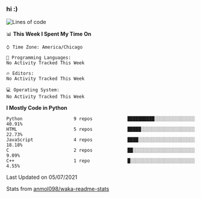 ### hi :)

<!--START_SECTION:waka-->
![Lines of code](https://img.shields.io/badge/From%20Hello%20World%20I%27ve%20Written-773948%20lines%20of%20code-blue)

📊 **This Week I Spent My Time On** 

```text
⌚︎ Time Zone: America/Chicago

💬 Programming Languages: 
No Activity Tracked This Week

🔥 Editors: 
No Activity Tracked This Week

💻 Operating System: 
No Activity Tracked This Week

```

**I Mostly Code in Python** 

```text
Python                   9 repos             ██████████░░░░░░░░░░░░░░░   40.91% 
HTML                     5 repos             █████░░░░░░░░░░░░░░░░░░░░   22.73% 
JavaScript               4 repos             ████░░░░░░░░░░░░░░░░░░░░░   18.18% 
C                        2 repos             ██░░░░░░░░░░░░░░░░░░░░░░░   9.09% 
C++                      1 repo              █░░░░░░░░░░░░░░░░░░░░░░░░   4.55%

```



 Last Updated on 05/07/2021
<!--END_SECTION:waka-->

Stats from [anmol098/waka-readme-stats](https://github.com/anmol098/waka-readme-stats)